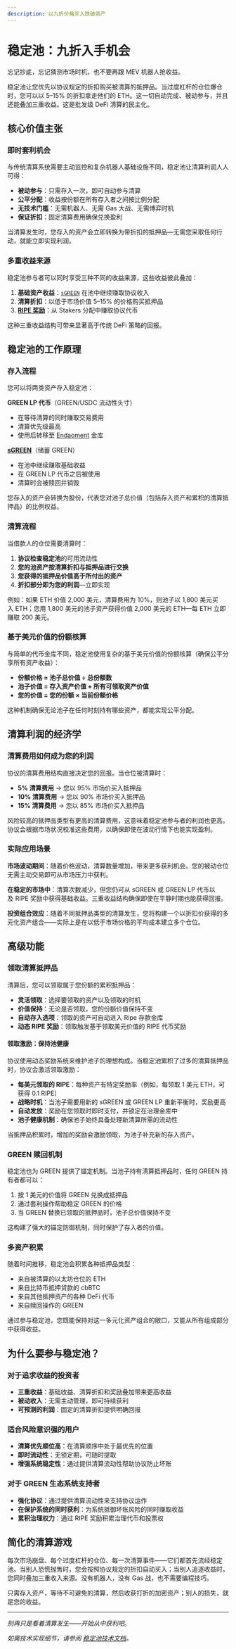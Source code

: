 ```yaml
---
description: 以九折价格买入跌破资产
---
```


# 稳定池：九折入手机会

忘记抄底，忘记猜测市场时机，也不要再跟 MEV 机器人抢收益。

稳定池让您优先以协议规定的折扣购买被清算的抵押品。当过度杠杆的仓位爆仓时，您可以以 5–15% 的折扣拿走他们的 ETH。这一切自动完成、被动参与，并且还能叠加三重收益。这是批发级 DeFi 清算的民主化。

## 核心价值主张

### 即时套利机会

与传统清算系统需要主动监控和复杂机器人基础设施不同，稳定池让清算利润人人可得：

* **被动参与**：只需存入一次，即可自动参与清算
* **公平分配**：收益按份额在所有存入者之间按比例分配
* **无技术门槛**：无需机器人、无需 Gas 大战、无需博弈时机
* **保证折扣**：固定清算费用确保兑换盈利

当清算发生时，您存入的资产会立即转换为带折扣的抵押品—无需您采取任何行动，就能立即实现利润。

### 多重收益来源

稳定池参与者可以同时享受三种不同的收益来源，这些收益彼此叠加：

1. **基础资产收益**：[`sGREEN`](05-sgreen.md) 在池中继续赚取协议收入
2. **清算折扣**：以低于市场价值 5–15% 的价格购买抵押品
3. [**RIPE 奖励**](07-ripe-rewards.md)：从 Stakers 分配中赚取协议代币

这种三重收益结构可带来显著高于传统 DeFi 策略的回报。

## 稳定池的工作原理

### 存入流程

您可以将两类资产存入稳定池：

**GREEN LP 代币**（GREEN/USDC 流动性头寸）

* 在等待清算的同时赚取交易费用
* 清算优先级最高
* 使用后转移至 [Endaoment](../governance-and-economics/11-endaoment.md) 金库

[**sGREEN**](05-sgreen.md)（储蓄 GREEN）

* 在池中继续赚取基础收益
* 在 GREEN LP 代币之后被使用
* 清算时会被赎回并销毁

您存入的资产会转换为股份，代表您对池子总价值（包括存入资产和累积的清算抵押品）的比例权益。

### 清算流程

当借款人的仓位需要清算时：

1. **协议检查稳定池**的可用流动性
2. **您的池资产按清算折扣与抵押品进行交换**
3. **您获得的抵押品价值高于所付出的资产**
4. **折扣部分即为您的利润**—立即实现

例如：如果 ETH 价值 2,000 美元，清算费用为 10%，则池子以 1,800 美元买入 ETH；您用 1,800 美元的池子资产获得价值 2,000 美元的 ETH—每 ETH 立即赚取 200 美元。

### 基于美元价值的份额核算

与简单的代币金库不同，稳定池使用复杂的基于美元价值的份额核算（确保公平分享所有资产收益）：

* **份额价格 = 池子总价值 ÷ 总份额数**
* **池子价值 = 存入资产价值 + 所有可领取资产价值**
* **您的价值 = 您的份额 × 当前份额价格**

这种机制确保无论池子在任何时刻持有哪些资产，都能实现公平分配。

## 清算利润的经济学

### 清算费用如何成为您的利润

协议的清算费用结构直接决定您的回报。当仓位被清算时：

* **5% 清算费用** → 您以 95% 市场价买入抵押品
* **10% 清算费用** → 您以 90% 市场价买入抵押品
* **15% 清算费用** → 您以 85% 市场价买入抵押品

风险较高的抵押品类型有更高的清算费用，这意味着稳定池参与者的利润也更高。协议会根据市场状况校准这些费用，以确保即使在波动行情下也能实现盈利。

### 实际应用场景

**市场波动期间**：随着价格波动，清算数量增加，带来更多获利机会。您的被动仓位无需主动交易即可从市场压力中获利。

**在稳定的市场中**：清算次数减少，但您仍可从 sGREEN 或 GREEN LP 代币以及 RIPE 奖励中获得基础收益。三重收益结构确保即使在平静时期也能获得回报。

**投资组合效应**：随着不同抵押品类型的清算发生，您将构建一个以折扣价获得的多元化资产组合——实际上是在以低于市场价格的平均成本建立多个仓位。

## 高级功能

### 领取清算抵押品

清算后，您可以领取属于您份额的累积抵押品：

* **灵活领取**：选择要领取的资产以及领取的时机
* **价值保持**：无论是否领取，您的份额价值保持不变
* **自动存入选项**：领取的资产可自动进入 Ripe 存款金库
* **动态 RIPE 奖励**：领取触发基于领取美元价值的 RIPE 代币奖励

#### 领取激励：保持池健康

协议使用动态奖励系统来维护池子的理想构成。当稳定池累积了过多的清算抵押品时，协议会激活领取激励：

* **每美元领取的 RIPE**：每种资产有特定奖励率（例如，每领取 1 美元 ETH，可获得 0.1 RIPE）
* **战略时机**：当池子需要用新的 sGREEN 或 GREEN LP 重新平衡时，奖励更高
* **自动发放**：奖励在您领取时即时支付，并锁定在治理金库中
* **池子健康机制**：确保池子始终具备处理新清算所需的流动性

当抵押品积累时，增加的奖励会激励领取，为池子补充新的存入资产。

### GREEN 赎回机制

稳定池也为 GREEN 提供了锚定机制。当池子持有清算抵押品时，任何 GREEN 持有者都可以：

1. 按 1 美元的价值将 GREEN 兑换成抵押品
2. 通过套利操作帮助稳定 GREEN 的价格
3. 当 GREEN 替换已领取的抵押品时，池子总价值保持不变

这构建了强大的锚定防御机制，同时保护了存入者的价值。

### 多资产积累

随着时间推移，稳定池会积累各种抵押品类型：

* 来自被清算的以太坊仓位的 ETH
* 来自比特币抵押贷款的 cbBTC
* 来自其他抵押资产的各种 DeFi 代币
* 来自赎回操作的 GREEN

通过参与稳定池，您既能保持对这一多元化资产组合的敞口，又能从所有组成部分中获得收益。

## 为什么要参与稳定池？

### 对于追求收益的投资者

* **三重收益**：基础收益、清算折扣和奖励叠加带来更高收益
* **被动收入**：无需主动管理，即可持续获利
* **可预测的利润**：固定的清算折扣提供明确回报

### 适合风险意识强的用户

* **清算优先顺位高**：在清算顺序中处于最优先的位置
* **即时流动性**：无锁定期，可随时提取
* **增强系统稳定性**：通过提供清算流动性帮助协议防止坏账

### 对于 GREEN 生态系统支持者

* **强化协议**：通过提供清算流动性来支持协议运作
* **在保护系统的同时获利**：为系统抵御坏账风险的同时赚取收益
* **累积治理权力**：通过 RIPE 奖励积累治理代币和投票权

## 简化的清算游戏

每次市场崩盘、每个过度杠杆的仓位、每一次清算事件——它们都首先流经稳定池。当别人恐慌抛售时，您会按照协议规定的折扣自动买入；当别人追逐收益时，您同时叠加三重收入来源。没有机器人，没有 Gas 战，也不需要编程技巧。

只需存入资产，等待不可避免的清算，然后收获打折的加密资产；别人的损失，就是您的收益。

***

*别再只是看着清算发生——开始从中获利吧*。

*如需技术实现细节，请参阅* [*稳定池技术文档*](https://docs.ripe.finance/technical-docs/core-lending/stabilitypool)*。*
